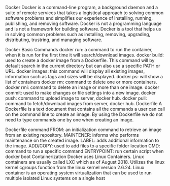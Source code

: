 Docker
Docker is a command-line program, a background daemon and a suite of remote services that takes a logistical approach to solving common software problems and simplifies our experience of installing, running, publishing, and removing software. Docker is not a programming language and is not a framework for building software. Docker is a tool that helps us in solving common problems such as installing, removing, upgrading, distributing, trustring, and managing software.

Docker Basic Commands
docker run: a command to run the container, when it is run for the first time it will search/download images.
docker build: used to create a docker image from a Dockerfile. This command will by default search in the current directory but can also use a specific PATH or URL.
docker images: this command will display all existing images, information such as tags and sizes will be displayed.
docker ps: will show a list of containers
docker rm: command to delete one or more containers.
docker rmi: command to delete an image or more than one image.
docker commit: used to make changes or file settings into a new image.
docker push: command to upload image to server, docker hub.
docker pull: command to fetch/download images from server, docker hub.
Dockerfile
A Dockerfile is a text document that contains all the commands a user can call on the command line to create an image. By using the Dockerfile we do not need to type commands one by one when creating an image.

Dockerfile command
FROM: an initialization command to retrieve an image from an existing repository.
MAINTENER: informs who performs maintenance on the created image.
LABEL: adds additional information to the image.
ADD/COPY: used to add files to a specific folder location
CMD: command to run a specific command
ENTRYPOINT: run certain script when docker boot
Containerization
Docker uses Linux Containers. Linux containers are usually called LXC which as of August 2018. Utilizes the linux kernel cgroups function from the linux kernel version 2.6.24. Linux container is an operating system virtualization that can be used to run multiple isolated Linux systems on a single host